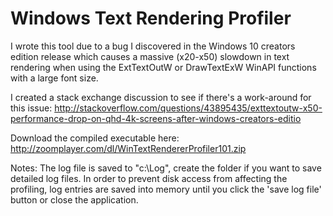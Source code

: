 # Windows Text Rendering Profiler

I wrote this tool due to a bug I discovered in the Windows 10 creators edition release which causes a massive (x20-x50) slowdown in text rendering when using the ExtTextOutW or DrawTextExW WinAPI functions with a large font size.

I created a stack exchange discussion to see if there's a work-around for this issue:
http://stackoverflow.com/questions/43895435/exttextoutw-x50-performance-drop-on-qhd-4k-screens-after-windows-creators-editio

Download the compiled executable here:
http://zoomplayer.com/dl/WinTextRendererProfiler101.zip

Notes:
The log file is saved to "c:\Log", create the folder if you want to save detailed log files.
In order to prevent disk access from affecting the profiling, log entries are saved into memory until you click the 'save log file' button or close the application.
